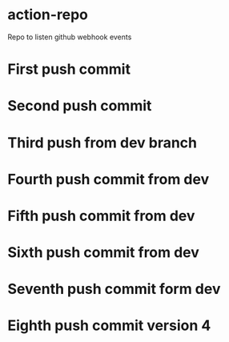 # action-repo
Repo to listen github webhook events

# First push commit
# Second push commit
# Third push from dev branch
# Fourth push commit from dev
# Fifth push commit from dev
# Sixth push commit from dev
# Seventh push commit form dev
# Eighth push commit version 4
